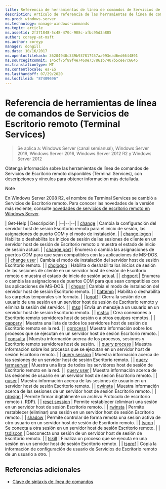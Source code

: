 ```yaml
---
title: Referencia de herramientas de línea de comandos de Servicios de Escritorio remoto (Terminal Services)
description: Artículo de referencia de las herramientas de línea de comandos de Servicios de Escritorio remoto (RDS).
ms.prod: windows-server
ms.technology: manage-windows-commands
ms.topic: article
ms.assetid: 2f371848-5c48-470c-908c-afbc95d3a805
author: coreyp-at-msft
ms.author: coreyp
manager: dongill
ms.date: 10/16/2017
ms.openlocfilehash: 36204940c339b937817457aa993ead6ed6644891
ms.sourcegitcommit: 145cf75f89f4e7460e737861b7407b5cee7c6645
ms.translationtype: MT
ms.contentlocale: es-ES
ms.lasthandoff: 07/29/2020
ms.locfileid: "87409696"
---
```

# <a name="remote-desktop-services-terminal-services-command-line-tools-reference"></a>Referencia de herramientas de línea de comandos de Servicios de Escritorio remoto (Terminal Services)

> Se aplica a: Windows Server (canal semianual), Windows Server 2019, Windows Server 2016, Windows Server 2012 R2 y Windows Server 2012

Obtenga información sobre las herramientas de línea de comandos de Servicios de Escritorio remoto disponibles (Terminal Services), con descripciones y vínculos para obtener información más detallada.

> [!NOTE]
> En Windows Server 2008 R2, el nombre de Terminal Services se cambió a Servicios de Escritorio remoto. Para conocer las novedades de la versión más reciente, consulte [novedades de servicios de escritorio remoto en Windows Server](/previous-versions/windows/it-pro/windows-server-2012-r2-and-2012/dn283323(v=ws.11)).

| Get-Help | Descripción |
|--|--|--|
| [change](change.md) | Cambia la configuración del servidor host de sesión Escritorio remoto para el inicio de sesión, las asignaciones de puerto COM y el modo de instalación. |
| [change logon](change-logon.md) | Habilita o deshabilita los inicios de sesión de las sesiones de cliente en un servidor host de sesión de Escritorio remoto o muestra el estado de inicio de sesión actual. |
| [change port](change-port.md) | Enumera o cambia las asignaciones de puertos COM para que sean compatibles con las aplicaciones de MS-DOS. |
| [change user](change-user.md) | Cambia el modo de instalación del servidor host de sesión Escritorio remoto. |
| [chglogon](chglogon.md) | Habilita o deshabilita los inicios de sesión de las sesiones de cliente en un servidor host de sesión de Escritorio remoto o muestra el estado de inicio de sesión actual. |
| [chgport](chgport.md) | Enumera o cambia las asignaciones de puertos COM para que sean compatibles con las aplicaciones de MS-DOS. |
| [chgusr](chgusr.md) | Cambia el modo de instalación del servidor host de sesión Escritorio remoto. |
| [flattemp](flattemp.md) | Habilita o deshabilita las carpetas temporales sin formato. |
| [logoff](logoff.md) | Cierra la sesión de un usuario de una sesión en un servidor host de sesión de Escritorio remoto y elimina la sesión del servidor. |
| [msg](msg.md) | Envía un mensaje a un usuario en un servidor host de sesión Escritorio remoto. |
| [mstsc](mstsc.md) | Crea conexiones a Escritorio remoto servidores host de sesión o a otros equipos remotos. |
| [qappsrv](qappsrv.md) | Muestra una lista de todos los servidores host de sesión de Escritorio remoto en la red. |
| [qprocess](qprocess.md) | Muestra información sobre los procesos que se ejecutan en un servidor host de sesión Escritorio remoto. |
| [consulta](query.md) | Muestra información acerca de los procesos, sesiones y Escritorio remoto servidores host de sesión. |
| [query process](query-process.md) | Muestra información sobre los procesos que se ejecutan en un servidor host de sesión Escritorio remoto. |
| [query session](query-session.md) | Muestra información acerca de las sesiones de un servidor host de sesión Escritorio remoto. |
| [query termserver](query-termserver.md) | Muestra una lista de todos los servidores host de sesión de Escritorio remoto en la red. |
| [query user](query-user.md) | Muestra información acerca de las sesiones de usuario en un servidor host de sesión Escritorio remoto. |
| [quser](quser.md) | Muestra información acerca de las sesiones de usuario en un servidor host de sesión Escritorio remoto. |
| [qwinsta](qwinsta.md) | Muestra información acerca de las sesiones de un servidor host de sesión Escritorio remoto. |
| [rdpsign](rdpsign.md) | Permite firmar digitalmente un archivo Protocolo de escritorio remoto (. RDP). |
| [reset session](reset-session.md) | Permite restablecer (eliminar) una sesión en un servidor host de sesión Escritorio remoto. |
| [rwinsta](rwinsta.md) | Permite restablecer (eliminar) una sesión en un servidor host de sesión Escritorio remoto. |
| [shadow](shadow.md) | Permite controlar de forma remota una sesión activa de otro usuario en un servidor host de sesión de Escritorio remoto. |
| [tscon](tscon.md) | Se conecta a otra sesión en un servidor host de sesión Escritorio remoto. |
| [tsdiscon](tsdiscon.md) | Desconecta una sesión de un servidor host de sesión de Escritorio remoto. |
| [tskill](tskill.md) | Finaliza un proceso que se ejecuta en una sesión en un servidor host de sesión Escritorio remoto. |
| [tsprof](tsprof.md) | Copia la información de configuración de usuario de Servicios de Escritorio remoto de un usuario a otro. |

## <a name="additional-references"></a>Referencias adicionales

- [Clave de sintaxis de línea de comandos](command-line-syntax-key.md)